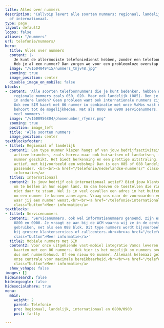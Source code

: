 ```yaml
---
title: Alles over nummers
description: 'Callvoip levert alle soorten nummers: regionaal, landelijk, service
  of internationaal. '
type: page
layout: default2
logos: false
aliases: "/nummers"
url: telefonie/nummers/
hero:
  title: Alles over nummers
  content: |-
    Je kunt de allermooiste telefoniedienst hebben, zonder een telefoonnummer zal er niks rinkelen. Daarom kunnen we alle soorten nummers regelen, in eigen beheer. Ze kunnen met een druk op de knop actief zijn. En heb je een blok van 10 opeenvolgende nummers nodig? Dan is dat ook zo geregeld!<br><br>
    Heb je al een nummer? Dan zorgen we voor een probleemloze overstap met nummerbehoud, zodat je altijd bereikbaar blijft.<br><br><a href="/overstappen" class="button">Overstappen naar Callvoip</a>
  image: "/v1604049415/nummers_tmjv48.jpg"
  zooming: true
  image_position: center
  disable_image_on_mobile: false
blocks:
- content: 'Alle soorten telefoonnummers die je kunt bedenken, hebben we. Natuurlijk
    regionale nummers zoals 050, 020. Maar ook landelijk (085). Ben je ook actief
    in andere landen? Geen probleem want ook internationale nummers zijn mogelijk.
    Ook een SIM kaart met 06 nummer in combinatie met onze VaMos vast mobiel oplossing
    behoort tot de mogelijkheden. Net als 0800 en 0900 servicenummers. Kortom: ontelbaar
    veel nummers.'
  image: "/v1600956804/phonenumber_rfynzr.png"
  zooming: true
  position: image_left
  title: 'Alle soorten nummers '
  image_position: center
textblocksfooter:
- title1: Regionaal of landelijk
  content1: Een type nummer kiezen hangt af van jouw bedrijfsactiviteiten. Voor lokaal
    actieve branches, zoals horeca maar ook huisartsen of tandartsen, is een regionaal
    nummer geschikt. Het biedt herkenning en een prettige uitstraling. Ben je landelijk
    actief, met bijvoorbeeld een webshop? Dan is een 085 of 088 landelijk nummer wellicht
    passender. <br><br><a href="/telefonie/nederlandse-nummers/" class="button">Meer
    informatie</a>
  title2: Internationaal
  content2: Is jouw bedrijf ook internationaal actief? Bied jouw klanten een nummer
    om te bellen in hun eigen land. En dan hoeven de toestellen die rinkelen heus
    niet daar te staan. Wel is in veel gevallen een adres in het buitenland nodig
    om een nummer te kunnen aanvragen. Vraag ons naar de voorwaarden voor het land
    waar jij een nummer wenst.<br><br><a href="/telefonie/internationale-nummers/"
    class="button">Meer informatie</a>
textblocks:
- title1: Servicenummers
  content1: 'Servicenummers, ook wel informatienummers genoemd, zijn er in 2 soorten:
    0800 en 0900. Je vraagt ze aan bij de ACM waarna wij ze in de centrale kunnen
    gebruiken, net als een 088 blok. Dit type nummers wordt bijvoorbeeld veel gebruikt
    bij grotere klantenservices of callcenters.<br><br><a href="/telefonie/nederlandse-nummers/#service"
    class="button">Meer informatie</a>'
  title2: Mobiele nummers met SIM
  content2: Voor onze uitgekiende vast-mobiel integratie Vamos leveren wij ook SIM
    kaarten met een 06 nummers. Ook hier is het mogelijk om nummers over te nemen,
    dus met nummerbehoud. Of een nieuw 06 nummer. Allemaal helemaal geïntegreerd in
    onze centrale voor maximale bereikbaarheid.<br><br><a href="/telefonie/functionaliteiten/vamos/"
    class="button">Meer informatie</a>
  show_vshape: false
images: []
hideinsearch: false
hideingoogle: false
hidesocialshare: true
menu:
  main:
    weight: 2
    parent: Telefonie
    pre: Regionaal, landelijk, internationaal en 0800/0900
    post: fa-tty

---
```

